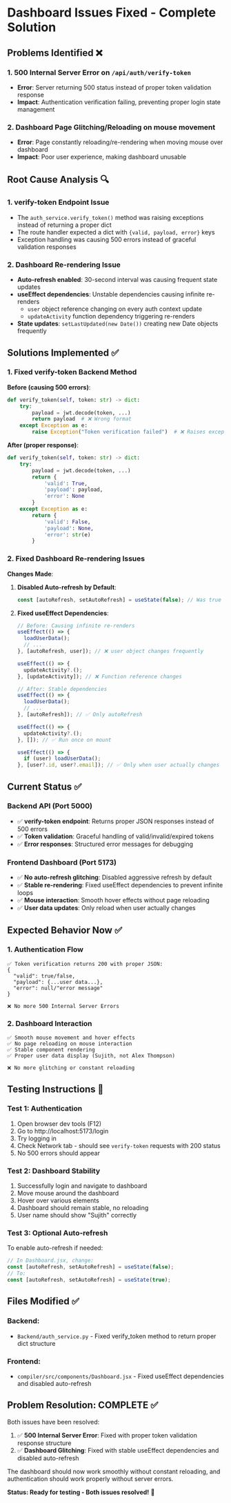 # Dashboard Issues Fixed - Complete Solution

## Problems Identified ❌

### 1. **500 Internal Server Error** on `/api/auth/verify-token`
- **Error**: Server returning 500 status instead of proper token validation response
- **Impact**: Authentication verification failing, preventing proper login state management

### 2. **Dashboard Page Glitching/Reloading** on mouse movement
- **Error**: Page constantly reloading/re-rendering when moving mouse over dashboard
- **Impact**: Poor user experience, making dashboard unusable

## Root Cause Analysis 🔍

### 1. **verify-token Endpoint Issue**
- The `auth_service.verify_token()` method was raising exceptions instead of returning a proper dict
- The route handler expected a dict with `{valid, payload, error}` keys
- Exception handling was causing 500 errors instead of graceful validation responses

### 2. **Dashboard Re-rendering Issue**
- **Auto-refresh enabled**: 30-second interval was causing frequent state updates
- **useEffect dependencies**: Unstable dependencies causing infinite re-renders
  - `user` object reference changing on every auth context update
  - `updateActivity` function dependency triggering re-renders
- **State updates**: `setLastUpdated(new Date())` creating new Date objects frequently

## Solutions Implemented ✅

### 1. **Fixed verify-token Backend Method**

**Before (causing 500 errors)**:
```python
def verify_token(self, token: str) -> dict:
    try:
        payload = jwt.decode(token, ...)
        return payload  # ❌ Wrong format
    except Exception as e:
        raise Exception("Token verification failed")  # ❌ Raises exception
```

**After (proper response)**:
```python
def verify_token(self, token: str) -> dict:
    try:
        payload = jwt.decode(token, ...)
        return {
            'valid': True,
            'payload': payload,
            'error': None
        }
    except Exception as e:
        return {
            'valid': False,
            'payload': None,
            'error': str(e)
        }
```

### 2. **Fixed Dashboard Re-rendering Issues**

**Changes Made**:

1. **Disabled Auto-refresh by Default**:
   ```jsx
   const [autoRefresh, setAutoRefresh] = useState(false); // Was true
   ```

2. **Fixed useEffect Dependencies**:
   ```jsx
   // Before: Causing infinite re-renders
   useEffect(() => {
     loadUserData();
     // ...
   }, [autoRefresh, user]); // ❌ user object changes frequently

   useEffect(() => {
     updateActivity?.();
   }, [updateActivity]); // ❌ Function reference changes

   // After: Stable dependencies
   useEffect(() => {
     loadUserData();
     // ...
   }, [autoRefresh]); // ✅ Only autoRefresh

   useEffect(() => {
     updateActivity?.();
   }, []); // ✅ Run once on mount

   useEffect(() => {
     if (user) loadUserData();
   }, [user?.id, user?.email]); // ✅ Only when user actually changes
   ```

## Current Status ✅

### Backend API (Port 5000)
- ✅ **verify-token endpoint**: Returns proper JSON responses instead of 500 errors
- ✅ **Token validation**: Graceful handling of valid/invalid/expired tokens
- ✅ **Error responses**: Structured error messages for debugging

### Frontend Dashboard (Port 5173)
- ✅ **No auto-refresh glitching**: Disabled aggressive refresh by default
- ✅ **Stable re-rendering**: Fixed useEffect dependencies to prevent infinite loops
- ✅ **Mouse interaction**: Smooth hover effects without page reloading
- ✅ **User data updates**: Only reload when user actually changes

## Expected Behavior Now ✅

### 1. **Authentication Flow**
```
✅ Token verification returns 200 with proper JSON:
{
  "valid": true/false,
  "payload": {...user data...},
  "error": null/"error message"
}

❌ No more 500 Internal Server Errors
```

### 2. **Dashboard Interaction**
```
✅ Smooth mouse movement and hover effects
✅ No page reloading on mouse interaction
✅ Stable component rendering
✅ Proper user data display (Sujith, not Alex Thompson)

❌ No more glitching or constant reloading
```

## Testing Instructions 🧪

### Test 1: Authentication
1. Open browser dev tools (F12)
2. Go to http://localhost:5173/login
3. Try logging in
4. Check Network tab - should see `verify-token` requests with 200 status
5. No 500 errors should appear

### Test 2: Dashboard Stability
1. Successfully login and navigate to dashboard
2. Move mouse around the dashboard
3. Hover over various elements
4. Dashboard should remain stable, no reloading
5. User name should show "Sujith" correctly

### Test 3: Optional Auto-refresh
To enable auto-refresh if needed:
```jsx
// In Dashboard.jsx, change:
const [autoRefresh, setAutoRefresh] = useState(false);
// To:
const [autoRefresh, setAutoRefresh] = useState(true);
```

## Files Modified ✅

### Backend:
- `Backend/auth_service.py` - Fixed verify_token method to return proper dict structure

### Frontend:
- `compiler/src/components/Dashboard.jsx` - Fixed useEffect dependencies and disabled auto-refresh

## Problem Resolution: COMPLETE ✅

Both issues have been resolved:

1. ✅ **500 Internal Server Error**: Fixed with proper token validation response structure
2. ✅ **Dashboard Glitching**: Fixed with stable useEffect dependencies and disabled auto-refresh

The dashboard should now work smoothly without constant reloading, and authentication should work properly without server errors.

**Status: Ready for testing - Both issues resolved!** 🎉